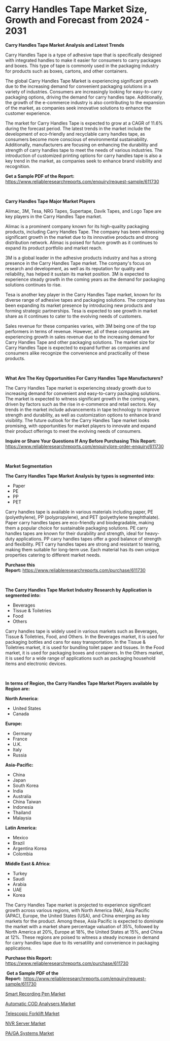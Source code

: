 <p><h1>Carry Handles Tape Market Size, Growth and Forecast from 2024 - 2031</h1></p><p><strong>Carry Handles Tape Market Analysis and Latest Trends</strong></p>
<p><p>Carry Handles Tape is a type of adhesive tape that is specifically designed with integrated handles to make it easier for consumers to carry packages and boxes. This type of tape is commonly used in the packaging industry for products such as boxes, cartons, and other containers.</p><p>The global Carry Handles Tape Market is experiencing significant growth due to the increasing demand for convenient packaging solutions in a variety of industries. Consumers are increasingly looking for easy-to-carry packaging options, driving the demand for carry handles tape. Additionally, the growth of the e-commerce industry is also contributing to the expansion of the market, as companies seek innovative solutions to enhance the customer experience.</p><p>The market for Carry Handles Tape is expected to grow at a CAGR of 11.6% during the forecast period. The latest trends in the market include the development of eco-friendly and recyclable carry handles tape, as consumers become more conscious of environmental sustainability. Additionally, manufacturers are focusing on enhancing the durability and strength of carry handles tape to meet the needs of various industries. The introduction of customized printing options for carry handles tape is also a key trend in the market, as companies seek to enhance brand visibility and recognition.</p></p>
<p><strong>Get a Sample PDF of the Report:&nbsp;</strong> <a href="https://www.reliableresearchreports.com/enquiry/request-sample/611730">https://www.reliableresearchreports.com/enquiry/request-sample/611730</a></p>
<p>&nbsp;</p>
<p><strong>Carry Handles Tape Major Market Players</strong></p>
<p><p>Alimac, 3M, Tesa, NRG Tapes, Supertape, Davik Tapes, and Logo Tape are key players in the Carry Handles Tape market. </p><p>Alimac is a prominent company known for its high-quality packaging products, including Carry Handles Tape. The company has been witnessing significant growth in the market due to its innovative products and strong distribution network. Alimac is poised for future growth as it continues to expand its product portfolio and market reach.</p><p>3M is a global leader in the adhesive products industry and has a strong presence in the Carry Handles Tape market. The company's focus on research and development, as well as its reputation for quality and reliability, has helped it sustain its market position. 3M is expected to experience steady growth in the coming years as the demand for packaging solutions continues to rise.</p><p>Tesa is another key player in the Carry Handles Tape market, known for its diverse range of adhesive tapes and packaging solutions. The company has been expanding its market presence by introducing new products and forming strategic partnerships. Tesa is expected to see growth in market share as it continues to cater to the evolving needs of customers.</p><p>Sales revenue for these companies varies, with 3M being one of the top performers in terms of revenue. However, all of these companies are experiencing growth in sales revenue due to the increasing demand for Carry Handles Tape and other packaging solutions. The market size for Carry Handles Tape is expected to expand further as companies and consumers alike recognize the convenience and practicality of these products.</p></p>
<p>&nbsp;</p>
<p><strong>What Are The Key Opportunities For Carry Handles Tape Manufacturers?</strong></p>
<p><p>The Carry Handles Tape market is experiencing steady growth due to increasing demand for convenient and easy-to-carry packaging solutions. The market is expected to witness significant growth in the coming years, driven by factors such as the rise in e-commerce and retail sectors. Key trends in the market include advancements in tape technology to improve strength and durability, as well as customization options to enhance brand visibility. The future outlook for the Carry Handles Tape market looks promising, with opportunities for market players to innovate and expand their product offerings to meet the evolving needs of consumers.</p></p>
<p><strong>Inquire or Share Your Questions If Any Before Purchasing This Report:</strong> <a href="https://www.reliableresearchreports.com/enquiry/pre-order-enquiry/611730">https://www.reliableresearchreports.com/enquiry/pre-order-enquiry/611730</a></p>
<p>&nbsp;</p>
<p><strong>Market Segmentation</strong></p>
<p><strong>The Carry Handles Tape Market Analysis by types is segmented into:</strong></p>
<p><ul><li>Paper</li><li>PE</li><li>PP</li><li>PET</li></ul></p>
<p><p>Carry handles tape is available in various materials including paper, PE (polyethylene), PP (polypropylene), and PET (polyethylene terephthalate). Paper carry handles tapes are eco-friendly and biodegradable, making them a popular choice for sustainable packaging solutions. PE carry handles tapes are known for their durability and strength, ideal for heavy-duty applications. PP carry handles tapes offer a good balance of strength and flexibility. PET carry handles tapes are strong and resistant to tearing, making them suitable for long-term use. Each material has its own unique properties catering to different market needs.</p></p>
<p><strong>Purchase this Report:&nbsp;</strong><a href="https://www.reliableresearchreports.com/purchase/611730">https://www.reliableresearchreports.com/purchase/611730</a></p>
<p>&nbsp;</p>
<p><strong>The Carry Handles Tape Market Industry Research by Application is segmented into:</strong></p>
<p><ul><li>Beverages</li><li>Tissue & Toiletries</li><li>Food</li><li>Others</li></ul></p>
<p><p>Carry handles tape is widely used in various markets such as Beverages, Tissue & Toiletries, Food, and Others. In the Beverages market, it is used for packaging bottles and cans for easy transportation. In the Tissue & Toiletries market, it is used for bundling toilet paper and tissues. In the Food market, it is used for packaging boxes and containers. In the Others market, it is used for a wide range of applications such as packaging household items and electronic devices.</p></p>
<p>&nbsp;</p>
<p><strong>In terms of Region, the Carry Handles Tape Market Players available by Region are:</strong></p>
<p>
    <p> <strong> North America: </strong>
        <ul>
            <li>United States</li>
            <li>Canada</li>
        </ul>
        </p> 
    <p> <strong> Europe: </strong>
        <ul>
            <li>Germany</li>
            <li>France</li>
            <li>U.K.</li>
            <li>Italy</li>
            <li>Russia</li>
        </ul>
        </p> 
    <p> <strong> Asia-Pacific: </strong>
        <ul>
            <li>China</li>
            <li>Japan</li>
            <li>South Korea</li>
            <li>India</li>
            <li>Australia</li>
            <li>China Taiwan</li>
            <li>Indonesia</li>
            <li>Thailand</li>
            <li>Malaysia</li>
        </ul>
        </p> 
    <p> <strong> Latin America: </strong>
        <ul>
            <li>Mexico</li>
            <li>Brazil</li>
            <li>Argentina Korea</li>
            <li>Colombia</li>
        </ul>
        </p> 
    <p> <strong> Middle East & Africa: </strong>
        <ul>
            <li>Turkey</li>
            <li>Saudi</li>
            <li>Arabia</li>
            <li>UAE</li>
            <li>Korea</li>
        </ul>
    </p>
    </p>
<p><p>The Carry Handles Tape market is projected to experience significant growth across various regions, with North America (NA), Asia Pacific (APAC), Europe, the United States (USA), and China emerging as key markets for the product. Among these, Asia Pacific is expected to dominate the market with a market share percentage valuation of 35%, followed by North America at 20%, Europe at 18%, the United States at 15%, and China at 12%. These regions are poised to witness a steady increase in demand for carry handles tape due to its versatility and convenience in packaging applications.</p></p>
<p><strong>Purchase this Report: </strong><a href="https://www.reliableresearchreports.com/purchase/611730">https://www.reliableresearchreports.com/purchase/611730</a></p>
<p>&nbsp;<strong>Get a Sample PDF of the Report:&nbsp;&nbsp;</strong><a href="https://www.reliableresearchreports.com/enquiry/request-sample/611730">https://www.reliableresearchreports.com/enquiry/request-sample/611730</a></p>
<p><strong></strong></p>
<p><p><a href="https://medium.com/@laurenglover76/smart-recording-pen-market-share-evolution-and-market-growth-trends-2024-2031-7b744a386259">Smart Recording Pen Market</a></p><p><a href="https://github.com/josesg55/Market-Research-Report-List-1/blob/main/automatic-cod-analysers-market.md">Automatic COD Analysers Market</a></p><p><a href="https://github.com/mancsybtousav/Market-Research-Report-List-1/blob/main/telescopic-forklift-market.md">Telescopic Forklift Market</a></p><p><a href="https://issuu.com/reportprime-2/docs/nvr-server-market-size-2030.pptx">NVR Server Market</a></p><p><a href="https://issuu.com/reportprime-2/docs/paga-systems-market-size-2030.pptx">PA/GA Systems Market</a></p></p>